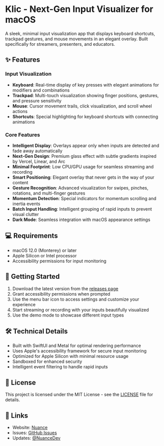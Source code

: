 # Klic - Next-Gen Input Visualizer for macOS

A sleek, minimal input visualization app that displays keyboard shortcuts, trackpad gestures, and mouse movements in an elegant overlay. Built specifically for streamers, presenters, and educators.

## ✨ Features

### Input Visualization

- **Keyboard**: Real-time display of key presses with elegant animations for modifiers and combinations
- **Trackpad**: Multi-touch visualization showing finger positions, gestures, and pressure sensitivity
- **Mouse**: Cursor movement trails, click visualization, and scroll wheel actions
- **Shortcuts**: Special highlighting for keyboard shortcuts with connecting animations

### Core Features

- **Intelligent Display**: Overlays appear only when inputs are detected and fade away automatically
- **Next-Gen Design**: Premium glass effect with subtle gradients inspired by Vercel, Linear, and Arc
- **Minimal Footprint**: Low CPU/GPU usage for seamless streaming and recording
- **Smart Positioning**: Elegant overlay that never gets in the way of your content
- **Gesture Recognition**: Advanced visualization for swipes, pinches, rotations, and multi-finger gestures
- **Momentum Detection**: Special indicators for momentum scrolling and inertia events
- **Batch Input Handling**: Intelligent grouping of rapid inputs to prevent visual clutter
- **Dark Mode**: Seamless integration with macOS appearance settings

## 💻 Requirements

- macOS 12.0 (Monterey) or later
- Apple Silicon or Intel processor
- Accessibility permissions for input monitoring

## 🚀 Getting Started

1. Download the latest version from the [releases page](https://github.com/nuance-dev/Klic/releases)
2. Grant accessibility permissions when prompted
3. Use the menu bar icon to access settings and customize your experience
4. Start streaming or recording with your inputs beautifully visualized
5. Use the demo mode to showcase different input types

## 🛠 Technical Details

- Built with SwiftUI and Metal for optimal rendering performance
- Uses Apple's accessibility framework for secure input monitoring
- Optimized for Apple Silicon with minimal resource usage
- Sandboxed for enhanced security
- Intelligent event filtering to handle rapid inputs

## 📝 License

This project is licensed under the MIT License - see the [LICENSE](LICENSE) file for details.

## 🔗 Links

- Website: [Nuance](https://nuanc.me)
- Issues: [GitHub Issues](https://github.com/nuance-dev/Klic/issues)
- Updates: [@NuanceDev](https://twitter.com/Nuancedev)
